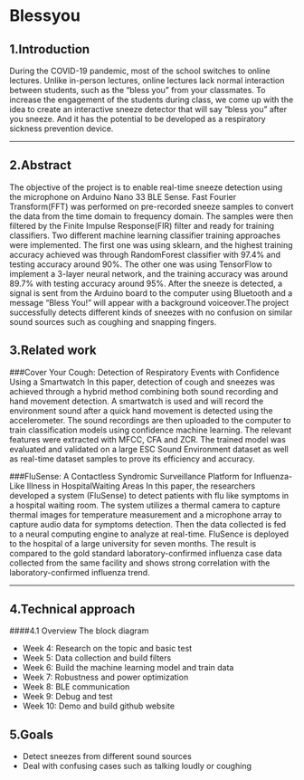 # Blessyou

## 1.Introduction
During the COVID-19 pandemic, most of the school switches to online lectures. Unlike in-person lectures, online lectures lack normal interaction between students, such as the “bless you” from your classmates. To increase the engagement of the students during class, we come up with the idea to create an interactive sneeze detector that will say “bless you” after you sneeze. And it has the potential to be developed as a respiratory sickness prevention device.

---
## 2.Abstract
The objective of the project is to enable real-time sneeze detection using the microphone on Arduino Nano 33 BLE Sense. Fast Fourier Transform(FFT) was performed on pre-recorded sneeze samples to convert the data from the time domain to frequency domain. The samples were then filtered by the Finite Impulse Response(FIR) filter and ready for training classifiers. Two different machine learning classifier training approaches were implemented. The first one was using sklearn, and the highest training accuracy achieved was through RandomForest classifier with 97.4% and testing accuracy around 90%. The other one was using TensorFlow to implement a 3-layer neural network, and the training accuracy was around 89.7% with testing accuracy around 95%. After the sneeze is detected, a signal is sent from the Arduino board to the computer using Bluetooth and a message “Bless You!” will appear with a background voiceover.The project successfully detects different kinds of sneezes with no confusion on similar sound sources such as coughing and snapping fingers.

## 3.Related work
###Cover Your Cough: Detection of Respiratory Events with Confidence Using a Smartwatch
In this paper, detection of cough and sneezes was achieved through a hybrid method combining both sound recording and hand movement detection. A smartwatch is used and will record the environment sound after a quick hand movement is detected using the accelerometer. The sound recordings are then uploaded to the computer to train classification models using confidence machine learning. The relevant features were extracted with MFCC, CFA and ZCR. The trained model was evaluated and validated on a large ESC Sound Environment dataset as well as real-time dataset samples to prove its efficiency and accuracy. 

###FluSense: A Contactless Syndromic Surveillance Platform for Influenza-Like Illness in HospitalWaiting Areas
In this paper, the researchers developed a system (FluSense) to detect patients with flu like symptoms in a hospital waiting room. The system utilizes a thermal camera to capture thermal images for temperature measurement and a microphone array to capture audio data for symptoms detection. Then the data collected is fed to a neural computing engine to analyze at real-time. FluSence is deployed to the hospital of a large university for seven months. The result is compared to the gold standard laboratory-confirmed influenza case data collected from the same facility and shows strong correlation with the laboratory-confirmed influenza trend.

---
## 4.Technical approach
####4.1 Overview
The block diagram 
- Week 4: Research on the topic and basic test
- Week 5: Data collection and build filters
- Week 6: Build the machine learning model and train data
- Week 7: Robustness and power optimization
- Week 8: BLE communication 
- Week 9: Debug and test
- Week 10: Demo and build github website

## 5.Goals
- Detect sneezes from different sound sources
- Deal with confusing cases such as talking loudly or coughing

